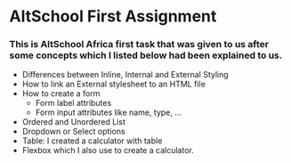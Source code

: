# AltSchool First Assignment

### This is AltSchool Africa first task that was given to us after some concepts which I listed below had been explained to us.

* Differences between Inline, Internal and External Styling
* How to link an External stylesheet to an HTML file
* How to create a form
    - Form label attributes
    - Form input attributes like name, type, ...
* Ordered and Unordered List
* Dropdown or Select options
* Table: I created a calculator with table
* Flexbox which I also use to create a calculator.